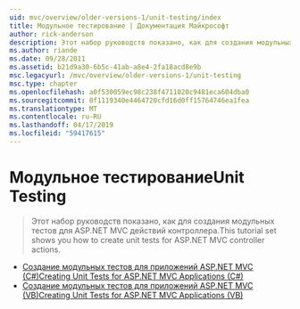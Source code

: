 ```yaml
---
uid: mvc/overview/older-versions-1/unit-testing/index
title: Модульное тестирование | Документация Майкрософт
author: rick-anderson
description: Этот набор руководств показано, как для создания модульных тестов для ASP.NET MVC действий контроллера.
ms.author: riande
ms.date: 09/28/2011
ms.assetid: b21d9a30-6b5c-41ab-a8e4-2fa18acd8e9b
msc.legacyurl: /mvc/overview/older-versions-1/unit-testing
msc.type: chapter
ms.openlocfilehash: a0f530059ec98c238f4711020c9481eca604dba0
ms.sourcegitcommit: 0f1119340e4464720cfd16d0ff15764746ea1fea
ms.translationtype: MT
ms.contentlocale: ru-RU
ms.lasthandoff: 04/17/2019
ms.locfileid: "59417615"
---
```

# <a name="unit-testing"></a><span data-ttu-id="2bdf0-103">Модульное тестирование</span><span class="sxs-lookup"><span data-stu-id="2bdf0-103">Unit Testing</span></span>

> <span data-ttu-id="2bdf0-104">Этот набор руководств показано, как для создания модульных тестов для ASP.NET MVC действий контроллера.</span><span class="sxs-lookup"><span data-stu-id="2bdf0-104">This tutorial set shows you how to create unit tests for ASP.NET MVC controller actions.</span></span>


- [<span data-ttu-id="2bdf0-105">Создание модульных тестов для приложений ASP.NET MVC (C#)</span><span class="sxs-lookup"><span data-stu-id="2bdf0-105">Creating Unit Tests for ASP.NET MVC Applications (C#)</span></span>](creating-unit-tests-for-asp-net-mvc-applications-cs.md)
- [<span data-ttu-id="2bdf0-106">Создание модульных тестов для приложений ASP.NET MVC (VB)</span><span class="sxs-lookup"><span data-stu-id="2bdf0-106">Creating Unit Tests for ASP.NET MVC Applications (VB)</span></span>](creating-unit-tests-for-asp-net-mvc-applications-vb.md)
